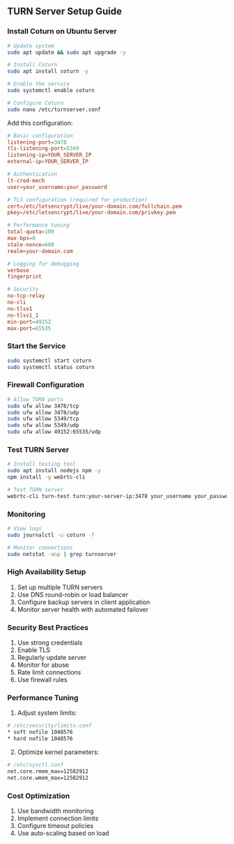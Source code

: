 ## TURN Server Setup Guide

### Install Coturn on Ubuntu Server

```bash
# Update system
sudo apt update && sudo apt upgrade -y

# Install Coturn
sudo apt install coturn -y

# Enable the service
sudo systemctl enable coturn

# Configure Coturn
sudo nano /etc/turnserver.conf
```

Add this configuration:
```conf
# Basic configuration
listening-port=3478
tls-listening-port=5349
listening-ip=YOUR_SERVER_IP
external-ip=YOUR_SERVER_IP

# Authentication
lt-cred-mech
user=your_username:your_password

# TLS configuration (required for production)
cert=/etc/letsencrypt/live/your-domain.com/fullchain.pem
pkey=/etc/letsencrypt/live/your-domain.com/privkey.pem

# Performance tuning
total-quota=100
max-bps=0
stale-nonce=600
realm=your-domain.com

# Logging for debugging
verbose
fingerprint

# Security
no-tcp-relay
no-cli
no-tlsv1
no-tlsv1_1
min-port=49152
max-port=65535
```

### Start the Service

```bash
sudo systemctl start coturn
sudo systemctl status coturn
```

### Firewall Configuration

```bash
# Allow TURN ports
sudo ufw allow 3478/tcp
sudo ufw allow 3478/udp
sudo ufw allow 5349/tcp
sudo ufw allow 5349/udp
sudo ufw allow 49152:65535/udp
```

### Test TURN Server

```bash
# Install testing tool
sudo apt install nodejs npm -y
npm install -g webrtc-cli

# Test TURN server
webrtc-cli turn-test turn:your-server-ip:3478 your_username your_password
```

### Monitoring

```bash
# View logs
sudo journalctl -u coturn -f

# Monitor connections
sudo netstat -anp | grep turnserver
```

### High Availability Setup

1. Set up multiple TURN servers
2. Use DNS round-robin or load balancer
3. Configure backup servers in client application
4. Monitor server health with automated failover

### Security Best Practices

1. Use strong credentials
2. Enable TLS
3. Regularly update server
4. Monitor for abuse
5. Rate limit connections
6. Use firewall rules

### Performance Tuning

1. Adjust system limits:
```bash
# /etc/security/limits.conf
* soft nofile 1048576
* hard nofile 1048576
```

2. Optimize kernel parameters:
```bash
# /etc/sysctl.conf
net.core.rmem_max=12582912
net.core.wmem_max=12582912
```

### Cost Optimization

1. Use bandwidth monitoring
2. Implement connection limits
3. Configure timeout policies
4. Use auto-scaling based on load